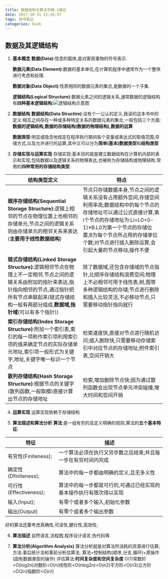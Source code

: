 ```yaml
---
title: 数据结构与算法书摘-1绪论
date: 2017-10-31 22:35:37
tags: 读书笔记
categories: book
---
```

## 数据及其逻辑结构

 1. **基本概念**
 	**数据(Data)**:信息的载体,是对客观事物的符号表示.

	**数据元素(Data Element)**:数据的基本单位,在计算机程序中通常作为一个整体进行考虑和处理.
	
	**数据对象(Data Object)**:性质相同的数据元素的集合,是数据的一个子集.

	**逻辑结构(Logical Structure)**:数据元素之间的逻辑关系,通常数据的逻辑结构有**四种基本逻辑结构:**![逻辑结构示意图](https://img-blog.csdnimg.cn/20190901122329813.jpg?x-oss-process=image/watermark,type_ZmFuZ3poZW5naGVpdGk,shadow_10,text_aHR0cHM6Ly9ibG9nLmNzZG4ubmV0L3FxXzIwMzQwNTQ3,size_16,color_FFFFFF,t_70)

 2. **数据结构**
 	**数据结构(Data Structire)**:没有个一公认的定义,我读的这本书中的定义:相互之间存在一种或多种特定关系的数据元素的集合,一般包括三个方面:**数据的逻辑结构,数据的存储结构(数据的物理结构),数据的运算**
 	
 	**数据类型**:明显或隐含地规定在程序执行期间各个变量或表达式的取值范围,存储方式,以及允许进行的运算,其中又可以分为**简单(基本)数据类型**和**结构类型**

 3. **存储实现与运算实现**
 	存储实现:基本目的就是建立数据结构在计算机内部的表示和实现,包括数据以及逻辑关系的物理表达,也被称为存储结构或物理结构.常用的**四种常用的存储结构类型**:
 	
| 结构类型定义| 特点 |
|--|--|
| **顺序存储结构(Sequential Storage Structure)**:逻辑上相邻的节点在物理位置上也相邻的存储单元,节点之间的逻辑关系则由存储单元的相邻关系来表达(**主要用于线性数据结构**) | 节点只存储数据本身,节点之间的逻辑关系没有占用额外空间,存储空间利用率高;数据结构中的每个节点的存储地址可以通过公式直接计算,第i个节点的存储地址为:Li=L0+(i-1)*B.L0为第一个节点的存储位置,B为每个节点所占用的存储单位个数;对节点进行插入删除运算,会引起大量的节点移动,操作不便 |
|**链式存储结构(Linked Storage Structure)**:逻辑相邻节点在物理上不一定相邻,节点之间的逻辑关系由附加的指针来表达,指针指向相邻的节点,通过指针把所有节点串联起来(链式存储结构一般有两部分组成,**数据域,指针域**(可以有多个指针)) | 除了数据域,还包含存储域的节点指针,比顺序存储结构浪费空间;物理上不必相邻可用于线性表,树,图等多种逻辑结构的存储;节点进行删除和插入比较灵活,不必移动节点,只需要移动指针指向就行 |
|**索引存储结构(Index Storage Structure)**:附加一个索引表,索引的每一项称作索引项利用索引项的值来确定节点的实际存储单元地址,索引项一般形式为关键字,地址,关键字唯一标识一个节点 | 检索速度快,直接对节点进行随机访问;插入删除快,只需要移动存储索引中对应节点的存储地址;附件索引表,空间开销大  |
|**散列存储结构(Hash Storage Structure)**:根据节点的关键字(散列函数,一般取模)直接计算出节点的存储地址 | 检索,增加删除节点快;因为通过散列函数会出现节点单元冲突碰撞,增大时间和空间开销  |

 4. **运算实现**
 	运算实现依赖于存储结构
 
 5. **算法描述和算法分析**
 	**算法**:是一组有穷的且定义明确的规则;算法的**五个基本特征**:

| 特征 | 描述 |
|--|--|
| 有穷性(Finiteness); |  一个算法必须在执行又穷步数之后结束;并且每一步在有穷时间内完成 |
| 确定性(Dfiniteness); |  算法中的每一步都由明确的定义,且无多义性 |
| 可行性(Effectiveness);|  算法中的每一步都是可行的,可通过已经实现的基本操作执行有限次得以实现 |
| 输入(Input); | 有零个或者多个输入,初始化参数  |
| 输出(Output) |  有零个或者多个输出参数 |
好的算法还要考虑真确性,可读性,健壮性,高效性;

 6. **算法描述**
 	自然语言,流程图,程序设计语言,伪代码等.
 	
 7. **算法分析(Algorithm Analysis)**
	算法分析就是对算法所消耗的资源进行估算;方法:事后统计法和事前分析估算法;
	算法=控制结构(顺序,分支,循环)+原操作(固有数据类型的操作)
	评估算法:**时间复杂度和空间复杂度**
	O(1)常数阶<O(log2n)对数阶<O(n)线性阶<O(nlog2n)<O(n2)平方阶<O(n3)立方阶<O(2n)指数阶<O(n!)

 	

			

 		
 	